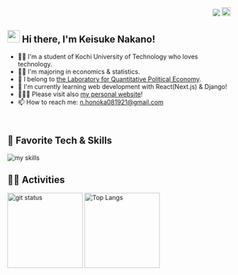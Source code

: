 <div align="right">
  <img src="https://komarev.com/ghpvc/?username=Honoka-Nakano" />
  <a href="https://qiita.com/Honoka-Nakano">
    <img height="20" src="https://qiita-badge.apiapi.app/s/Honoka-Nakano/posts.svg" />
  </a>
</div>

## <img src="https://media.giphy.com/media/hvRJCLFzcasrR4ia7z/giphy.gif" width="28"> Hi there, I&apos;m Keisuke Nakano!

- 🧑‍💻 I&apos;m a student of Kochi University of Technology who loves technology.
- 🧑‍🎓 I&apos;m majoring in economics & statistics.
- 🥼 I belong to [the Laboratory for Quantitative Political Economy](https://Yanai-Lab.github.io/).
- 🌱 I&apos;m currently learning web development with React(Next.js) & Django!
- 🏃‍♂️‍➡️ Please visit also [my personal website](https://Honoka-Nakano.github.io/)!
- 📫 How to reach me: n.honoka081921@gmail.com
<br>

## 🌱 Favorite Tech & Skills
<img alt="my skills" src="https://skillicons.dev/icons?theme=dark&perline=6&i=html,css,js,ts,react,next,py,django,git,docker,r" />
<br>

## 🏃‍♀️ Activities
<div align="left" style='flex;'> 
  <img alt="git status" height="170px" src="https://github-readme-stats.vercel.app/api?username=Honoka-Nakano&theme=react&layout=compact" />
  <img alt="Top Langs" height="170px" src="https://github-readme-stats.vercel.app/api/top-langs/?username=Honoka-Nakano&theme=react&layout=compact" />
</div>
